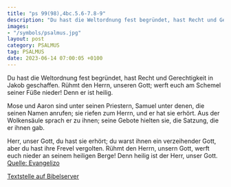```yaml
---
title: "ps 99(98),4bc.5.6-7.8-9"
description: "Du hast die Weltordnung fest begründet, hast Recht und Gerechtigkeit in Jakob geschaffen. Rühmt den Herrn, unseren Gott; werft euch am Schemel seiner Füße nieder! Denn er ist heilig.  Mose und Aaron sind unter seinen Priestern, Samuel unter denen, die seinen Namen anrufen; si...."
images:
- "/symbols/psalmus.jpg"
layout: post
category: PSALMUS
tag: PSALMUS
date: 2023-06-14 07:00:05 +0100
---
```

Du hast die Weltordnung fest begründet,
hast Recht und Gerechtigkeit in Jakob geschaffen.
Rühmt den Herrn, unseren Gott;
werft euch am Schemel seiner Füße nieder!
Denn er ist heilig.

Mose und Aaron sind unter seinen Priestern,
Samuel unter denen, die seinen Namen anrufen;
sie riefen zum Herrn, und er hat sie erhört.<!--more-->
Aus der Wolkensäule sprach er zu ihnen;
seine Gebote hielten sie,
die Satzung, die er ihnen gab.

Herr, unser Gott, du hast sie erhört;
du warst ihnen ein verzeihender Gott,
aber du hast ihre Frevel vergolten.
Rühmt den Herrn, unsern Gott,
werft euch nieder an seinem heiligen Berge!
Denn heilig ist der Herr, unser Gott.<br>
[Quelle: Evangelizo](https://evangeliumtagfuertag.org/DE/gospel)

[Textstelle auf Bibelserver](https://www.bibleserver.com/EU/ps99(98),4bc.5.6-7.8-9)
